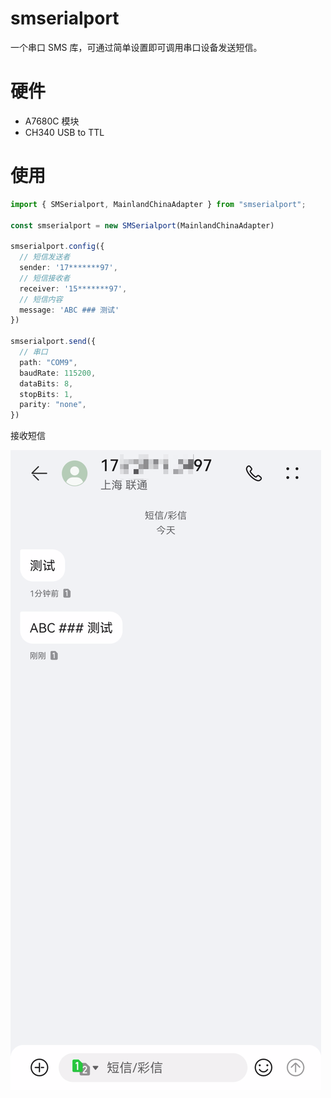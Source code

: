 # smserialport

一个串口 SMS 库，可通过简单设置即可调用串口设备发送短信。

# 硬件

- A7680C 模块
- CH340 USB to TTL

# 使用

```typescript
import { SMSerialport, MainlandChinaAdapter } from "smserialport";

const smserialport = new SMSerialport(MainlandChinaAdapter)

smserialport.config({
  // 短信发送者
  sender: '17*******97',
  // 短信接收者
  receiver: '15*******97',
  // 短信内容
  message: 'ABC ### 测试'
})

smserialport.send({
  // 串口
  path: "COM9",
  baudRate: 115200,
  dataBits: 8,
  stopBits: 1,
  parity: "none",
})
```

接收短信

![](./images/received-message.png)
